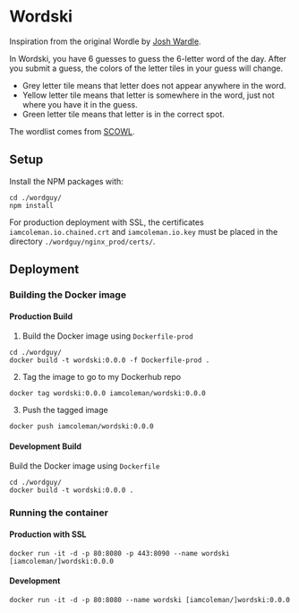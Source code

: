 # Wordski

Inspiration from the original Wordle by [Josh Wardle](https://github.com/powerlanguage).

In Wordski, you have 6 guesses to guess the 6-letter word of the day. After you submit a guess, the colors of the
letter tiles in your guess will change. 
- Grey letter tile means that letter does not appear anywhere in the word.
- Yellow letter tile means that letter is somewhere in the word, just not where you have it in the guess.
- Green letter tile means that letter is in the correct spot.

The wordlist comes from [SCOWL](http://app.aspell.net/create).

## Setup

Install the NPM packages with:
```
cd ./wordguy/
npm install
```

For production deployment with SSL, the certificates `iamcoleman.io.chained.crt` and `iamcoleman.io.key` must be placed 
in the directory `./wordguy/nginx_prod/certs/`.

## Deployment

### Building the Docker image

#### Production Build

1. Build the Docker image using `Dockerfile-prod`

```
cd ./wordguy/
docker build -t wordski:0.0.0 -f Dockerfile-prod .
```

2. Tag the image to go to my Dockerhub repo

```
docker tag wordski:0.0.0 iamcoleman/wordski:0.0.0
```

3. Push the tagged image

```
docker push iamcoleman/wordski:0.0.0
```

#### Development Build

Build the Docker image using `Dockerfile`

```
cd ./wordguy/
docker build -t wordski:0.0.0 .
```

### Running the container

#### Production with SSL
```
docker run -it -d -p 80:8080 -p 443:8090 --name wordski [iamcoleman/]wordski:0.0.0
```

#### Development
```
docker run -it -d -p 80:8080 --name wordski [iamcoleman/]wordski:0.0.0
```
